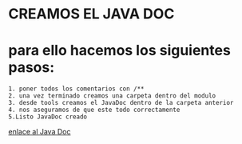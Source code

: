 #	CREAMOS EL JAVA DOC

# para ello hacemos los siguientes pasos:
	
	1. poner todos los comentarios con /**
	2. una vez terminado creamos una carpeta dentro del modulo
	3. desde tools creamos el JavaDoc dentro de la carpeta anterior
	4. nos aseguramos de que este todo correctamente
	5.Listo JavaDoc creado

[enlace al Java Doc](file:///Users/marcosfa/Documents/Dam1/COD/practica_Reformatear/Circulo/JavaDoc/Circulo.html)
